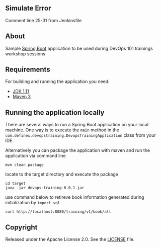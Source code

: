 ## Simulate Error
Comment line 25-31 from Jenkinsfile

## About
Sample [Spring Boot](http://projects.spring.io/spring-boot/) application to be used during DevOps 101 trainings workshop sessions

## Requirements

For building and running the application you need:

- [JDK 1.11](https://jdk.java.net/archive/)
- [Maven 3](https://maven.apache.org)

## Running the application locally

There are several ways to run a Spring Boot application on your local machine. One way is to execute the `main` method in the `com.definex.devopstraining.DevopsTrainingApplication` class from your IDE.

Alternatively you can package the application with maven and run the application via command line
```shell
mvn clean package
```
locate to the target directory and execute the package
```shell
cd target
java -jar devops-training-0.0.1.jar
```

use command below to retireve book information generated during initialization by `import.sql`
```shell
curl http://localhost:8080/training/v1/book/all
```

## Copyright

Released under the Apache License 2.0. See the [LICENSE](https://github.com/codecentric/springboot-sample-app/blob/master/LICENSE) file.

